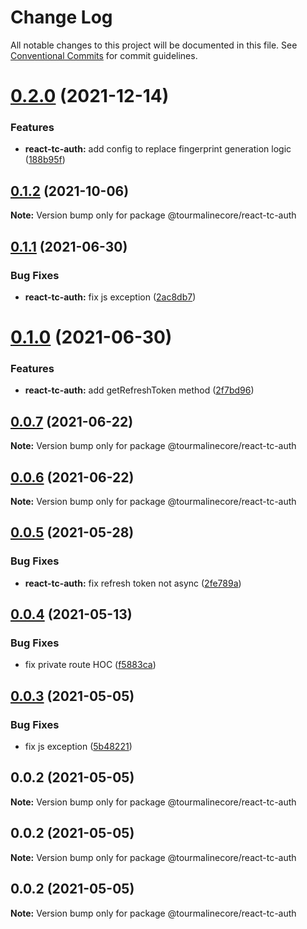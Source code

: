 # Change Log

All notable changes to this project will be documented in this file.
See [Conventional Commits](https://conventionalcommits.org) for commit guidelines.

# [0.2.0](https://github.com/TourmalineCore/React-Packages/compare/@tourmalinecore/react-tc-auth@0.1.2...@tourmalinecore/react-tc-auth@0.2.0) (2021-12-14)


### Features

* **react-tc-auth:** add config to replace fingerprint generation logic ([188b95f](https://github.com/TourmalineCore/React-Packages/commit/188b95fdf38a9f430f19008896f50385b3ea10c0))





## [0.1.2](https://github.com/TourmalineCore/React-Packages/compare/@tourmalinecore/react-tc-auth@0.1.1...@tourmalinecore/react-tc-auth@0.1.2) (2021-10-06)

**Note:** Version bump only for package @tourmalinecore/react-tc-auth





## [0.1.1](https://github.com/TourmalineCore/React-Packages/compare/@tourmalinecore/react-tc-auth@0.1.0...@tourmalinecore/react-tc-auth@0.1.1) (2021-06-30)


### Bug Fixes

* **react-tc-auth:** fix js exception ([2ac8db7](https://github.com/TourmalineCore/React-Packages/commit/2ac8db7c639c569dc5967be94a9e49cf9bf511e9))





# [0.1.0](https://github.com/TourmalineCore/React-Packages/compare/@tourmalinecore/react-tc-auth@0.0.7...@tourmalinecore/react-tc-auth@0.1.0) (2021-06-30)


### Features

* **react-tc-auth:** add getRefreshToken method ([2f7bd96](https://github.com/TourmalineCore/React-Packages/commit/2f7bd9678c1fcb1946a5d3de1a379dfe13fa757a))





## [0.0.7](https://github.com/TourmalineCore/React-Packages/compare/@tourmalinecore/react-tc-auth@0.0.6...@tourmalinecore/react-tc-auth@0.0.7) (2021-06-22)

**Note:** Version bump only for package @tourmalinecore/react-tc-auth





## [0.0.6](https://github.com/TourmalineCore/React-Packages/compare/@tourmalinecore/react-tc-auth@0.0.5...@tourmalinecore/react-tc-auth@0.0.6) (2021-06-22)

**Note:** Version bump only for package @tourmalinecore/react-tc-auth





## [0.0.5](https://github.com/TourmalineCore/React-Packages/compare/@tourmalinecore/react-tc-auth@0.0.4...@tourmalinecore/react-tc-auth@0.0.5) (2021-05-28)


### Bug Fixes

* **react-tc-auth:** fix refresh token not async ([2fe789a](https://github.com/TourmalineCore/React-Packages/commit/2fe789afdc25dfd00089809fd479f958fa3d2ba4))





## [0.0.4](https://github.com/TourmalineCore/React-Packages/compare/@tourmalinecore/react-tc-auth@0.0.3...@tourmalinecore/react-tc-auth@0.0.4) (2021-05-13)


### Bug Fixes

* fix private route HOC ([f5883ca](https://github.com/TourmalineCore/React-Packages/commit/f5883cacfb0c86590e1018e10671a0dbbb0222d6))





## [0.0.3](https://github.com/TourmalineCore/React-Packages/compare/@tourmalinecore/react-tc-auth@0.0.2...@tourmalinecore/react-tc-auth@0.0.3) (2021-05-05)


### Bug Fixes

* fix js exception ([5b48221](https://github.com/TourmalineCore/React-Packages/commit/5b482212a5f6dfeac4b339d03141fe370b95dc2f))





## 0.0.2 (2021-05-05)

**Note:** Version bump only for package @tourmalinecore/react-tc-auth





## 0.0.2 (2021-05-05)

**Note:** Version bump only for package @tourmalinecore/react-tc-auth





## 0.0.2 (2021-05-05)

**Note:** Version bump only for package @tourmalinecore/react-tc-auth
